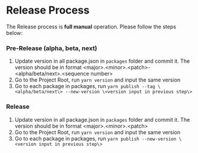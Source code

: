 # Release Process

The Release process is **__full manual__** operation.
Please follow the steps below:

### Pre-Release (alpha, beta, next)
1. Update version in all package.json in `packages` folder and commit it. The version should be in format \<major\>.\<minor\>.\<patch\>-\<alpha/beta/next\>.\<sequence number\>
2. Go to the Project Root, run `yarn version` and input the same version
3. Go to each package in packages, run `yarn publish --tag \<alpha/beta/next\> --new-version \<version input in previous step\>`

### Release
1. Update version in all package.json in `packages` folder and commit it. The version should be in format \<major\>.\<minor\>.\<patch\>
2. Go to the Project Root, run `yarn version` and input the same version
3. Go to each package in packages, run `yarn publish --new-version \<version input in previous step\>`